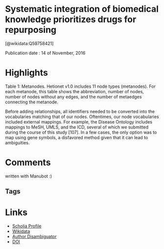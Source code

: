 
Systematic integration of biomedical knowledge prioritizes drugs for repurposing
================================================================================
  
  [@wikidata:Q59758421]  
  
Publication date : 14 of November, 2016  

# Highlights
Table 1: Metanodes. Hetionet v1.0 includes 11 node types (metanodes). For each metanode, this
table shows the abbreviation, number of nodes, number of nodes without any edges, and the
number of metaedges connecting the metanode.

Before adding relationships, all identifiers needed to be converted into the vocabularies matching
that of our nodes. Oftentimes, our node vocabularies included external mappings. For example, the
Disease Ontology includes mappings to MeSH, UMLS, and the ICD, several of which we submitted
during the course of this study [107]. In a few cases, the only option was to map using gene
symbols, a disfavored method given that it can lead to ambiguities.
# Comments

written with Manubot :) 

## Tags

# Links
  
 * [Scholia Profile](https://scholia.toolforge.org/work/Q59758421)  
 * [Wikidata](https://www.wikidata.org/wiki/Q59758421)  
 * [Author Disambiguator](https://author-disambiguator.toolforge.org/work_item_oauth.php?id=Q59758421&batch_id=&match=1&author_list_id=&doit=Get+author+links+for+work)  
 * [DOI](https://doi.org/10.1101/087619)  
